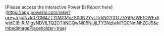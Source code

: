 [Please access the interactive Power BI Report here] (https://app.powerbi.com/view?r=eyJrIjoiNzk0ZGM4ZTYtMGMyZS00N2YyLTk5NGYtOTZkYjRjZWE1OWExIiwidCI6IjRiMjgyNDVlLTQ2OTItNGQwNi05NjJjLTY3NzIwMTQ0NmNhZCJ9&embedImagePlaceholder=true)
